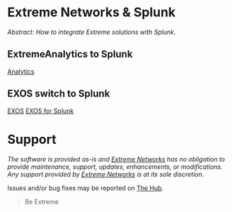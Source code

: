 # Extreme Networks & Splunk

_Abstract: How to integrate Extreme solutions with Splunk._

## ExtremeAnalytics to Splunk
[Analytics](README-Analytics.md)

## EXOS switch to Splunk
[EXOS](https://gtacknowledge.extremenetworks.com/articles/How_To/How-to-configure-an-EXOS-switch-to-work-with-Splunk)
[EXOS for Splunk](https://splunkbase.splunk.com/app/1780/)


# Support
_The software is provided as-is and [Extreme Networks](http://www.extremenetworks.com/) has no obligation to provide maintenance, support, updates, enhancements, or modifications. Any support provided by [Extreme Networks](http://www.extremenetworks.com/) is at its sole discretion._

Issues and/or bug fixes may be reported on [The Hub](https://community.extremenetworks.com/extreme).

>Be Extreme